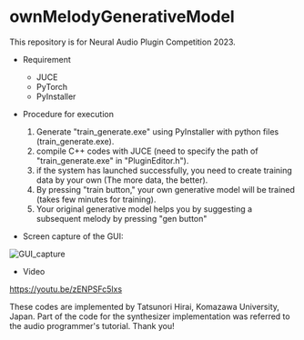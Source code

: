 # ownMelodyGenerativeModel

This repository is for Neural Audio Plugin Competition 2023.

- Requirement
  - JUCE
  - PyTorch
  - PyInstaller

- Procedure for execution
  1. Generate "train_generate.exe" using PyInstaller with python files (train_generate.exe).
  2. compile C++ codes with JUCE (need to specify the path of "train_generate.exe" in "PluginEditor.h").
  3. if the system has launched successfully, you need to create training data by your own (The more data, the better).
  4. By pressing "train button," your own generative model will be trained (takes few minutes for training).
  5. Your original generative model helps you by suggesting a subsequent melody by pressing "gen button"


- Screen capture of the GUI:


![GUI_capture](https://user-images.githubusercontent.com/3185518/225596122-a8c30f61-961e-43d1-8ca2-0171472278da.png)



- Video

https://youtu.be/zENPSFc5lxs



These codes are implemented by Tatsunori Hirai, Komazawa University, Japan.
Part of the code for the synthesizer implementation was referred to the audio programmer's tutorial.
Thank you!
